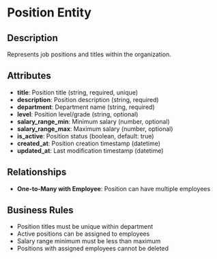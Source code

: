 # Position Entity

## Description
Represents job positions and titles within the organization.

## Attributes
- **title**: Position title (string, required, unique)
- **description**: Position description (string, required)
- **department**: Department name (string, required)
- **level**: Position level/grade (string, optional)
- **salary_range_min**: Minimum salary (number, optional)
- **salary_range_max**: Maximum salary (number, optional)
- **is_active**: Position status (boolean, default: true)
- **created_at**: Position creation timestamp (datetime)
- **updated_at**: Last modification timestamp (datetime)

## Relationships
- **One-to-Many with Employee**: Position can have multiple employees

## Business Rules
- Position titles must be unique within department
- Active positions can be assigned to employees
- Salary range minimum must be less than maximum
- Positions with assigned employees cannot be deleted
